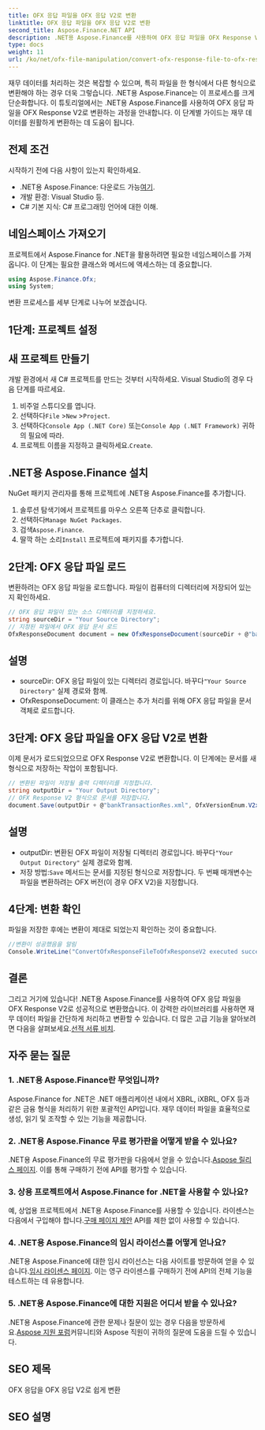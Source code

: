 ```yaml
---
title: OFX 응답 파일을 OFX 응답 V2로 변환
linktitle: OFX 응답 파일을 OFX 응답 V2로 변환
second_title: Aspose.Finance.NET API
description: .NET용 Aspose.Finance를 사용하여 OFX 응답 파일을 OFX Response V2로 변환하는 방법을 알아보세요. 자세한 지침과 코드 예제가 포함된 단계별 가이드입니다.
type: docs
weight: 11
url: /ko/net/ofx-file-manipulation/convert-ofx-response-file-to-ofx-response-v2/
---
```

재무 데이터를 처리하는 것은 복잡할 수 있으며, 특히 파일을 한 형식에서 다른 형식으로 변환해야 하는 경우 더욱 그렇습니다. .NET용 Aspose.Finance는 이 프로세스를 크게 단순화합니다. 이 튜토리얼에서는 .NET용 Aspose.Finance를 사용하여 OFX 응답 파일을 OFX Response V2로 변환하는 과정을 안내합니다. 이 단계별 가이드는 재무 데이터를 원활하게 변환하는 데 도움이 됩니다.
## 전제 조건
시작하기 전에 다음 사항이 있는지 확인하세요.
-  .NET용 Aspose.Finance: 다운로드 가능[여기](https://releases.aspose.com/finance/net/).
- 개발 환경: Visual Studio 등.
- C# 기본 지식: C# 프로그래밍 언어에 대한 이해.
## 네임스페이스 가져오기
프로젝트에서 Aspose.Finance for .NET을 활용하려면 필요한 네임스페이스를 가져옵니다. 이 단계는 필요한 클래스와 메서드에 액세스하는 데 중요합니다.
```csharp
using Aspose.Finance.Ofx;
using System;
```
변환 프로세스를 세부 단계로 나누어 보겠습니다.
## 1단계: 프로젝트 설정
## 새 프로젝트 만들기
개발 환경에서 새 C# 프로젝트를 만드는 것부터 시작하세요. Visual Studio의 경우 다음 단계를 따르세요.
1. 비주얼 스튜디오를 엽니다.
2.  선택하다`File` >`New` >`Project`.
3.  선택하다`Console App (.NET Core)` 또는`Console App (.NET Framework)` 귀하의 필요에 따라.
4.  프로젝트 이름을 지정하고 클릭하세요.`Create`.
## .NET용 Aspose.Finance 설치
NuGet 패키지 관리자를 통해 프로젝트에 .NET용 Aspose.Finance를 추가합니다.
1. 솔루션 탐색기에서 프로젝트를 마우스 오른쪽 단추로 클릭합니다.
2.  선택하다`Manage NuGet Packages`.
3.  검색`Aspose.Finance`.
4.  딸깍 하는 소리`Install` 프로젝트에 패키지를 추가합니다.
## 2단계: OFX 응답 파일 로드
변환하려는 OFX 응답 파일을 로드합니다. 파일이 컴퓨터의 디렉터리에 저장되어 있는지 확인하세요.
```csharp
// OFX 응답 파일이 있는 소스 디렉터리를 지정하세요.
string sourceDir = "Your Source Directory";
// 지정된 파일에서 OFX 응답 문서 로드
OfxResponseDocument document = new OfxResponseDocument(sourceDir + @"bankTransactionRes.sgml");
```
## 설명
-  sourceDir: OFX 응답 파일이 있는 디렉터리 경로입니다. 바꾸다`"Your Source Directory"` 실제 경로와 함께.
- OfxResponseDocument: 이 클래스는 추가 처리를 위해 OFX 응답 파일을 문서 객체로 로드합니다.
## 3단계: OFX 응답 파일을 OFX 응답 V2로 변환
이제 문서가 로드되었으므로 OFX Response V2로 변환합니다. 이 단계에는 문서를 새 형식으로 저장하는 작업이 포함됩니다.
```csharp
// 변환된 파일이 저장될 출력 디렉터리를 지정합니다.
string outputDir = "Your Output Directory";
// OFX Response V2 형식으로 문서를 저장합니다.
document.Save(outputDir + @"bankTransactionRes.xml", OfxVersionEnum.V2x);
```
## 설명
-  outputDir: 변환된 OFX 파일이 저장될 디렉터리 경로입니다. 바꾸다`"Your Output Directory"` 실제 경로와 함께.
-  저장 방법:`Save` 메서드는 문서를 지정된 형식으로 저장합니다. 두 번째 매개변수는 파일을 변환하려는 OFX 버전(이 경우 OFX V2)을 지정합니다.
## 4단계: 변환 확인
파일을 저장한 후에는 변환이 제대로 되었는지 확인하는 것이 중요합니다.
```csharp
//변환이 성공했음을 알림
Console.WriteLine("ConvertOfxResponseFileToOfxResponseV2 executed successfully.");
```
## 결론
 그리고 거기에 있습니다! .NET용 Aspose.Finance를 사용하여 OFX 응답 파일을 OFX Response V2로 성공적으로 변환했습니다. 이 강력한 라이브러리를 사용하면 재무 데이터 파일을 간단하게 처리하고 변환할 수 있습니다. 더 많은 고급 기능을 알아보려면 다음을 살펴보세요.[선적 서류 비치](https://reference.aspose.com/finance/net/).
## 자주 묻는 질문
### 1. .NET용 Aspose.Finance란 무엇입니까?
Aspose.Finance for .NET은 .NET 애플리케이션 내에서 XBRL, iXBRL, OFX 등과 같은 금융 형식을 처리하기 위한 포괄적인 API입니다. 재무 데이터 파일을 효율적으로 생성, 읽기 및 조작할 수 있는 기능을 제공합니다.
### 2. .NET용 Aspose.Finance 무료 평가판을 어떻게 받을 수 있나요?
 .NET용 Aspose.Finance의 무료 평가판을 다음에서 얻을 수 있습니다.[Aspose 릴리스 페이지](https://releases.aspose.com/). 이를 통해 구매하기 전에 API를 평가할 수 있습니다.
### 3. 상용 프로젝트에서 Aspose.Finance for .NET을 사용할 수 있나요?
 예, 상업용 프로젝트에서 .NET용 Aspose.Finance를 사용할 수 있습니다. 라이센스는 다음에서 구입해야 합니다.[구매 페이지 제안](https://purchase.aspose.com/buy) API를 제한 없이 사용할 수 있습니다.
### 4. .NET용 Aspose.Finance의 임시 라이선스를 어떻게 얻나요?
 .NET용 Aspose.Finance에 대한 임시 라이선스는 다음 사이트를 방문하여 얻을 수 있습니다.[임시 라이센스 페이지](https://purchase.aspose.com/temporary-license/). 이는 영구 라이센스를 구매하기 전에 API의 전체 기능을 테스트하는 데 유용합니다.
### 5. .NET용 Aspose.Finance에 대한 지원은 어디서 받을 수 있나요?
 .NET용 Aspose.Finance에 관한 문제나 질문이 있는 경우 다음을 방문하세요.[Aspose 지원 포럼](https://forum.aspose.com/c/finance/43)커뮤니티와 Aspose 직원이 귀하의 질문에 도움을 드릴 수 있습니다.
## SEO 제목
OFX 응답을 OFX 응답 V2로 쉽게 변환
## SEO 설명